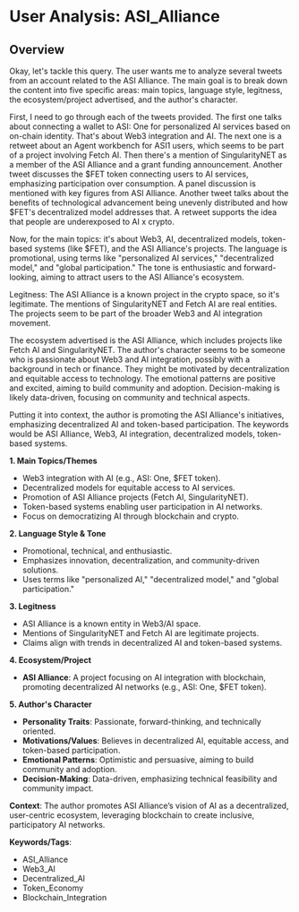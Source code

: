 # User Analysis: ASI_Alliance

## Overview

<think>
Okay, let's tackle this query. The user wants me to analyze several tweets from an account related to the ASI Alliance. The main goal is to break down the content into five specific areas: main topics, language style, legitness, the ecosystem/project advertised, and the author's character.

First, I need to go through each of the tweets provided. The first one talks about connecting a wallet to ASI: One for personalized AI services based on on-chain identity. That's about Web3 integration and AI. The next one is a retweet about an Agent workbench for ASI1 users, which seems to be part of a project involving Fetch AI. Then there's a mention of SingularityNET as a member of the ASI Alliance and a grant funding announcement. Another tweet discusses the $FET token connecting users to AI services, emphasizing participation over consumption. A panel discussion is mentioned with key figures from ASI Alliance. Another tweet talks about the benefits of technological advancement being unevenly distributed and how $FET's decentralized model addresses that. A retweet supports the idea that people are underexposed to AI x crypto.

Now, for the main topics: it's about Web3, AI, decentralized models, token-based systems (like $FET), and the ASI Alliance's projects. The language is promotional, using terms like "personalized AI services," "decentralized model," and "global participation." The tone is enthusiastic and forward-looking, aiming to attract users to the ASI Alliance's ecosystem.

Legitness: The ASI Alliance is a known project in the crypto space, so it's legitimate. The mentions of SingularityNET and Fetch AI are real entities. The projects seem to be part of the broader Web3 and AI integration movement.

The ecosystem advertised is the ASI Alliance, which includes projects like Fetch AI and SingularityNET. The author's character seems to be someone who is passionate about Web3 and AI integration, possibly with a background in tech or finance. They might be motivated by decentralization and equitable access to technology. The emotional patterns are positive and excited, aiming to build community and adoption. Decision-making is likely data-driven, focusing on community and technical aspects.

Putting it into context, the author is promoting the ASI Alliance's initiatives, emphasizing decentralized AI and token-based participation. The keywords would be ASI Alliance, Web3, AI integration, decentralized models, token-based systems.
</think>

**1. Main Topics/Themes**  
- Web3 integration with AI (e.g., ASI: One, $FET token).  
- Decentralized models for equitable access to AI services.  
- Promotion of ASI Alliance projects (Fetch AI, SingularityNET).  
- Token-based systems enabling user participation in AI networks.  
- Focus on democratizing AI through blockchain and crypto.  

**2. Language Style & Tone**  
- Promotional, technical, and enthusiastic.  
- Emphasizes innovation, decentralization, and community-driven solutions.  
- Uses terms like "personalized AI," "decentralized model," and "global participation."  

**3. Legitness**  
- ASI Alliance is a known entity in Web3/AI space.  
- Mentions of SingularityNET and Fetch AI are legitimate projects.  
- Claims align with trends in decentralized AI and token-based systems.  

**4. Ecosystem/Project**  
- **ASI Alliance**: A project focusing on AI integration with blockchain, promoting decentralized AI networks (e.g., ASI: One, $FET token).  

**5. Author's Character**  
- **Personality Traits**: Passionate, forward-thinking, and technically oriented.  
- **Motivations/Values**: Believes in decentralized AI, equitable access, and token-based participation.  
- **Emotional Patterns**: Optimistic and persuasive, aiming to build community and adoption.  
- **Decision-Making**: Data-driven, emphasizing technical feasibility and community impact.  

**Context**: The author promotes ASI Alliance’s vision of AI as a decentralized, user-centric ecosystem, leveraging blockchain to create inclusive, participatory AI networks.  

**Keywords/Tags**:  
- ASI_Alliance  
- Web3_AI  
- Decentralized_AI  
- Token_Economy  
- Blockchain_Integration